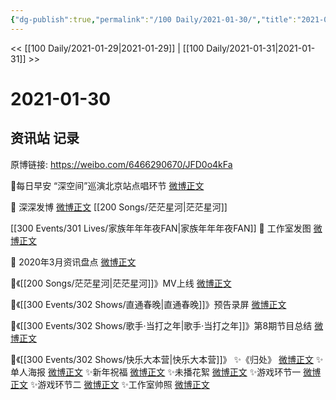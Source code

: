 ```yaml
---
{"dg-publish":true,"permalink":"/100 Daily/2021-01-30/","title":"2021-01-30","created":"2023-04-08T21:55:58.678+08:00","updated":"2023-04-08T21:57:44.775+08:00"}
---
```



<< [[100 Daily/2021-01-29\|2021-01-29]] | [[100 Daily/2021-01-31\|2021-01-31]] >>

# 2021-01-30

## 资讯站 记录

原博链接: https://weibo.com/6466290670/JFD0o4kFa

🌟每日早安
“深空间”巡演北京站点唱环节 [微博正文](https://m.weibo.cn/6466290670/4598990102862151)

🌟 深深发博 [微博正文](https://m.weibo.cn/6466290670/4599034256299026) [[200 Songs/茫茫星河\|茫茫星河]]

[[300 Events/301 Lives/家族年年年夜FAN\|家族年年年夜FAN]]
🌟 工作室发图 [微博正文](https://m.weibo.cn/6466290670/4599091579850653) 

🌟 2020年3月资讯盘点 [微博正文](https://m.weibo.cn/6466290670/4599123963547364)

🌟《[[200 Songs/茫茫星河\|茫茫星河]]》MV上线 [微博正文](https://m.weibo.cn/6466290670/4599007500053220)

🌟《[[300 Events/302 Shows/直通春晚\|直通春晚]]》预告录屏 [微博正文](https://m.weibo.cn/6466290670/4599212291919237)

🌟《[[300 Events/302 Shows/歌手·当打之年\|歌手·当打之年]]》第8期节目总结 [微博正文](https://m.weibo.cn/6466290670/4599089101280368)

🌟《[[300 Events/302 Shows/快乐大本营\|快乐大本营]]》
✨《归处》 [微博正文](https://m.weibo.cn/6466290670/4599188576547416)
✨单人海报 [微博正文](https://m.weibo.cn/6466290670/4599041017777036)
✨新年祝福 [微博正文](https://m.weibo.cn/6466290670/4599083447362865)
✨未播花絮 [微博正文](https://m.weibo.cn/6466290670/4599195039703133)
✨游戏环节一 [微博正文](https://m.weibo.cn/6466290670/4599181296281716)
✨游戏环节二 [微博正文](https://m.weibo.cn/6466290670/4599183707217814)
✨工作室帅照 [微博正文](https://m.weibo.cn/6466290670/4599186052092448)
